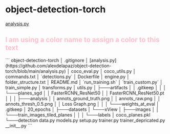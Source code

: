 ﻿# object-detection-torch
[analysis.py](https://github.com/alexdelapaz/object-detection-torch/blob/main/analysis.py)
<h2 style="color: pink;">
I am using a color name to assign a color to this text
</h2>
```
object-detection-torch
│   .gitignore
│   [analysis.py](https://github.com/alexdelapaz/object-detection-torch/blob/main/analysis.py)
│   coco_eval.py
│   coco_utils.py
│   commands.txt
│   `detections.py`
│   Dockerfile
│   engine.py
│   folder_structure.txt
│   README.md
│   `run_training.sh`
│   `train_custom.py`
│   train_simple.py
│   transforms.py
│   utils.py
│
├───artifacts
│   │   .gitkeep
│   │
│   └───planes_sgd
│       │   FasterRCNN_ResNet50
│       │   FasterRCNN_ResNet50.pt
│       │
│       ├───analysis
│       │       annots_ground_truth.png
│       │       annots_raw.png
│       │       annots_thresh_0.5.png
│       │       Loss Graph.png
│       │
│       └───weights_at_eval
│               .gitkeep
│               20_epochs
│
├───datasets
│   └───xView
│       ├───images
│       │   └───train_images_tiled_planes
│       │
│       └───labels
│               coco_planes.pkl
└───detection
        data.py
        models.py
        setup.py
        trainer.py
        trainer_depricated.py
        __init__.py
```
